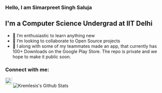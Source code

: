### Hello, I am Simarpreet Singh Saluja

## I'm a Computer Science Undergrad at IIT Delhi 
- 🌱 I’m enthusiastic to learn anything new 
- 👯 I’m looking to collaborate to Open Source projects
- 🥅  I along with some of my teammates made an app, that currently has 100+ Downloads on the Google Play Store. The repo is private and we hope to make it public soon.

### Connect with me:

[<img align="left" alt="Kremlesis | LinkedIn" width="22px" src="https://cdn.jsdelivr.net/npm/simple-icons@v3/icons/linkedin.svg" />][linkedin]

<br />

<img align="left" alt="Kremlesis's Github Stats" src="https://github-readme-stats.vercel.app/api?username=Kremlesis&show_icons=true&hide_border=true" />

[linkedin]: https://www.linkedin.com/in/saluja-simarpreet
